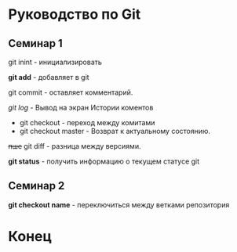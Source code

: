 # Руководство по Git

## Семинар 1
 git inint - инициализировать

**git add** - добавляет в git

 git commit - оставляет комментарий.

*git log* - Вывод на экран Истории коментов

* git checkout - переход между комитами
* git checkout master - Возврат к актуальному состоянию.

~~пше~~ git diff - разница между версиями.

__git status__ - получить информацию о текущем статусе git

## Семинар 2

__git checkout name__ - переключиться между ветками репозитория

# Конец

